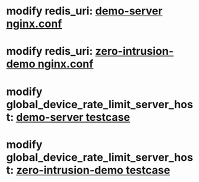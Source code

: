modify redis_uri: [demo-server nginx.conf](./demo-server/usr/local/openresty/nginx/conf/nginx.conf)
=================
modify redis_uri: [zero-intrusion-demo nginx.conf](./zero-intrusion-demo/usr/local/openresty/nginx/conf/nginx.conf)
=================
modify global_device_rate_limit_server_host: [demo-server testcase](./pytest/test_device_ratelimit.py)
=================
modify global_device_rate_limit_server_host: [zero-intrusion-demo testcase](./pytest/test_zero_intrusion.py)
=================
